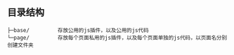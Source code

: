 ## 目录结构 ##

	├─base/       	存放公用的js插件，以及公用的js代码
	└─page/       	存放每个页面私用的js插件，以及每个页面单独的js代码，以页面名分别创建文件夹